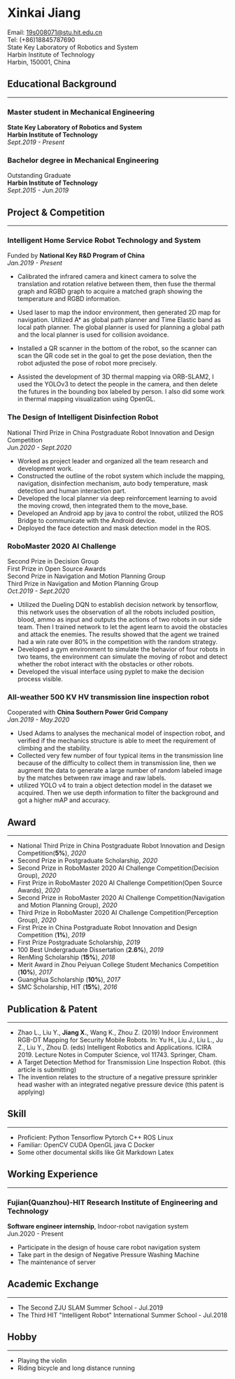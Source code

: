 # Xinkai Jiang

Email: 19s008071@stu.hit.edu.cn  
Tel: (+86)18845787690  
State Key Laboratory of Robotics and System  
Harbin Institute of Technology  
Harbin, 150001, China

## Educational Background

---

### Master student in Mechanical Engineering

**State Key Laboratory of Robotics and System**  
**Harbin Institute of Technology**  
*Sept.2019 - Present*  

### Bachelor degree in Mechanical Engineering

Outstanding Graduate  
**Harbin Institute of Technology**  
*Sept.2015 - Jun.2019*  

## Project & Competition

---

### **Intelligent Home Service Robot Technology and System**

Funded by **National Key R&D Program of China**  
*Jan.2019 - Present*

* Calibrated the infrared camera and kinect camera
to solve the translation and rotation relative between them,
then fuse the thermal graph and RGBD graph to acquire a
matched graph showing the temperature and RGBD information.

* Used laser to map the indoor environment, then generated
2D map for navigation. Utilized A* as global path planner and
Time Elastic band as local path planner. The global planner
is used for planning a global path and the local planner is
used for collision avoidance.

* Installed a QR scanner in the bottom of the robot,
so the scanner can scan the QR code set in the goal to get the pose deviation,
then the robot adjusted the pose of robot more precisely.

* Assisted the development of 3D thermal mapping via ORB-SLAM2,
I used the YOLOv3 to detect the people in the camera, and then delete
the futures in the bounding box labeled by person. I also did some work
in thermal mapping visualization using OpenGL.

### **The Design of Intelligent Disinfection Robot**

National Third Prize in China Postgraduate Robot Innovation and Design Competition  
*Jun.2020 - Sept.2020*  

* Worked as project leader and organized all the team research and development work.
* Constructed the outline of the robot system which include
the mapping, navigation, disinfection mechanism,
auto body temperature, mask detection and human interaction part.
* Developed the local planner via deep reinforcement learning
to avoid the moving crowd, then integrated them to the move_base.
* Developed an Android app by java to control the robot,
utilized the ROS Bridge to communicate with the Android device.
* Deployed the face detection and mask detection model in the ROS.

### **RoboMaster 2020 AI Challenge**

Second Prize in Decision Group  
First Prize in Open Source Awards  
Second Prize in Navigation and Motion Planning Group  
Third Prize in Navigation and Motion Planning Group  
*Oct.2019 - Sept.2020*

* Utilized the Dueling DQN to establish decision network by tensorflow,
this network uses the observation of all the robots included
position, blood, ammo as input and
outputs the actions of two robots in our side team.
Then I trained network to let the agent learn to avoid the
obstacles and attack the enemies. The results showed that
the agent we trained had a win rate over 80\% in the competition
with the random strategy.
* Developed a gym environment to simulate the behavior of
four robots in two teams, the environment can simulate the
moving of robot and detect whether the robot interact with
the obstacles or other robots.
* Developed the visual interface using pyplet to make the
decision process visible.

### **All-weather 500 KV HV transmission line inspection robot**

Cooperated with **China Southern Power Grid Company**  
*Jan.2019 - May.2020*

* Used Adams to analyses the mechanical model of inspection robot,
and verified if the mechanics structure is able to meet the requirement
of climbing and the stability.
* Collected very few number of four typical items 
in the transmission line because of the difficulty to collect them
in transmission line, then we augment the data to generate a large
number of random labeled image by the matches between raw image and raw labels.
* utilized YOLO v4 to train a object detection model in the dataset we acquired.
Then we use depth information to filter the background and got a higher mAP and accuracy.

## Award

---

* National Third Prize in China Postgraduate Robot Innovation and Design Competition(**5%**), *2020*
* Second Prize in Postgraduate Scholarship, *2020*
* Second Prize in RoboMaster 2020 AI Challenge Competition(Decision Group), *2020*
* First Prize in RoboMaster 2020 AI Challenge Competition(Open Source Awards), *2020*
* Second Prize in RoboMaster 2020 AI Challenge Competition(Navigation and Motion Planning Group), *2020*
* Third Prize in RoboMaster 2020 AI Challenge Competition(Perception Group), *2020*
* First Prize in China Postgraduate Robot Innovation and Design Competition (**1%**), *2019*
* First Prize Postgraduate Scholarship, *2019*
* 100 Best Undergraduate Dissertation (**2.6%**), *2019*
* RenMing Scholarship (**15%**), *2018*
* Merit Award in Zhou Peiyuan College Student Mechanics Competition (**10%**), *2017*
* GuangHua Scholarship (**10%**), *2017*
* SMC Scholarship, HIT (**15%**), *2016*

## Publication & Patent

---

* Zhao L., Liu Y., **Jiang X.**, Wang K., Zhou Z. (2019) Indoor Environment RGB-DT Mapping for Security Mobile Robots. In: Yu H., Liu J., Liu L., Ju Z., Liu Y., Zhou D. (eds) Intelligent Robotics and Applications. ICIRA 2019. Lecture Notes in Computer Science, vol 11743. Springer, Cham.
* A Target Detection Method for Transmission Line Inspection Robot. (this article is submitting)
* The invention relates to the structure of a negative pressure sprinkler head washer with an integrated negative pressure device (this patent is applying)

## Skill

---

* Proficient: Python Tensorflow Pytorch C++ ROS Linux
* Familiar: OpenCV CUDA OpenGL java C Docker
* Some other documental skills like Git Markdown Latex

## Working Experience

---

### Fujian(Quanzhou)-HIT Research Institute of Engineering and Technology

**Software engineer internship**, Indoor-robot navigation system  
Jun.2020 - Present  

* Participate in the design of house care robot navigation system
* Take part in the design of Negative Pressure Washing Machine
* The maintenance of server

## Academic Exchange

---

* The Second ZJU SLAM Summer School - Jul.2019
* The Third HIT "Intelligent Robot" International Summer School - Jul.2018

## Hobby

---

* Playing the violin
* Riding bicycle and long distance running
